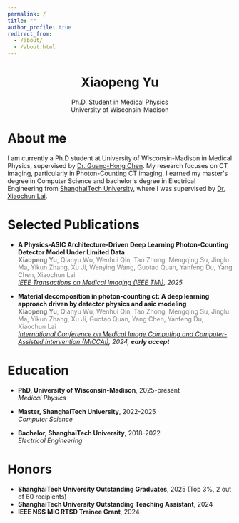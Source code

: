 ```yaml
---
permalink: /
title: ""
author_profile: true
redirect_from: 
  - /about/
  - /about.html
---
```

<h1 style="text-align: center;">Xiaopeng Yu</h1>
<p style="text-align: center;">Ph.D. Student in Medical Physics<br>University of Wisconsin-Madison</p>

About me
======
I am currently a Ph.D student at University of Wisconsin-Madison in Medical Physics, supervised by [Dr. Guang-Hong Chen](https://medphysics.wisc.edu/blog/staff/chen-guanghong/). My research focuses on CT imaging, particularly in Photon-Counting CT imaging. I earned my master's degree in Computer Science and bachelor's degree in Electrical Engineering from [ShanghaiTech University](https://www.shanghaitech.edu.cn/eng/), where I was supervised by [Dr. Xiaochun Lai](https://bme.shanghaitech.edu.cn/bme_en/2021/0205/c8252a85055/page.htm).


Selected Publications
======
- **A Physics-ASIC Architecture-Driven Deep Learning Photon-Counting Detector Model Under Limited Data**  
<span style="color:gray;"> **Xiaopeng Yu**, Qianyu Wu, Wenhui Qin, Tao Zhong, Mengqing Su, Jinglu Ma, Yikun Zhang, Xu Ji, Wenying Wang, Guotao Quan, Yanfeng Du, Yang Chen, Xiaochun Lai</span>   
*[IEEE Transactions on Medical Imaging (IEEE TMI)](https://ieeexplore.ieee.org/abstract/document/11151297), 2025*

- **Material decomposition in photon-counting ct: A deep learning approach driven by detector physics and asic modeling**  
<span style="color:gray;"> **Xiaopeng Yu**, Qianyu Wu, Wenhui Qin, Tao Zhong, Mengqing Su, Jinglu Ma, Yikun Zhang, Xu Ji, Guotao Quan, Yang Chen, Yanfeng Du, Xiaochun Lai</span>   
*[International Conference on Medical Image Computing and Computer-Assisted Intervention (MICCAI)](https://link.springer.com/chapter/10.1007/978-3-031-72104-5_44), 2024, **early accept***

Education
======
- **PhD, University of Wisconsin-Madison**, 2025-present   
  *Medical Physics*
  
- **Master, ShanghaiTech University**, 2022-2025   
  *Computer Science*

- **Bachelor, ShanghaiTech University**, 2018-2022   
  *Electrical Engineering*

Honors
======
- **ShanghaiTech University Outstanding Graduates**, 2025 (Top 3%, 2 out of 60 recipients)
- **ShanghaiTech University Outstanding Teaching Assistant**, 2024
- **IEEE NSS MIC RTSD Trainee Grant**, 2024
